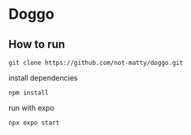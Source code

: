 # Doggo

## How to run

```
git clone https://github.com/not-matty/doggo.git
```
install dependencies
```
npm install
```
run with expo
```
npx expo start
```

